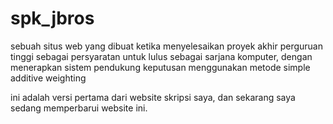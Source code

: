 # spk_jbros
sebuah situs web yang dibuat ketika menyelesaikan proyek akhir perguruan tinggi sebagai persyaratan untuk lulus sebagai sarjana komputer, dengan menerapkan sistem pendukung keputusan menggunakan metode simple additive weighting

ini adalah versi pertama dari website skripsi saya, dan sekarang saya sedang memperbarui website ini.
